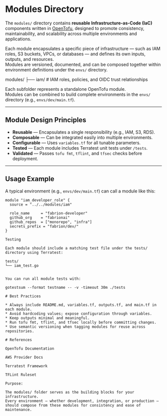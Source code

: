 # Modules Directory

The `modules/` directory contains **reusable Infrastructure-as-Code (IaC)** components written in [OpenTofu](https://opentofu.org), designed to promote consistency, maintainability, and scalability across multiple environments and applications.

Each module encapsulates a specific piece of infrastructure — such as IAM roles, S3 buckets, VPCs, or databases — and defines its own inputs, outputs, and resources.  
Modules are versioned, documented, and can be composed together within environment definitions under the `envs/` directory.

modules/
├── iam/ # IAM roles, policies, and OIDC trust relationships


Each subfolder represents a standalone OpenTofu module.  
Modules can be combined to build complete environments in the `envs/` directory (e.g., `envs/dev/main.tf`).

---

##  Module Design Principles

- **Reusable** — Encapsulates a single responsibility (e.g., IAM, S3, RDS).
- **Composable** — Can be integrated easily into multiple environments.
- **Configurable** — Uses `variables.tf` for all tunable parameters.
- **Tested** — Each module includes Terratest unit tests under `/tests`.
- **Validated** — Passes `tofu fmt`, `tflint`, and `tfsec` checks before deployment.

---

##  Usage Example

A typical environment (e.g., `envs/dev/main.tf`) can call a module like this:

```hcl
module "iam_developer_role" {
  source = "../../modules/iam"

  role_name     = "fabrion-developer"
  github_org    = "fabrionai"
  github_repos  = ["monorepo", "infra"]
  secrets_prefix = "fabrion/dev/"
}

Testing

Each module should include a matching test file under the tests/ directory using Terratest:

tests/
└── iam_test.go


You can run all module tests with:

gotestsum --format testname -- -v -timeout 30m ./tests

# Best Practices

* Always include README.md, variables.tf, outputs.tf, and main.tf in each module.
* Avoid hardcoding values; expose configuration through variables.
* Keep outputs minimal and meaningful.
* Run tofu fmt, tflint, and tfsec locally before committing changes.
* Use semantic versioning when tagging modules for reuse across repositories.

# References

OpenTofu Documentation

AWS Provider Docs

Terratest Framework

TFLint Ruleset

Purpose:

The modules/ folder serves as the building blocks for your infrastructure.
Every environment — whether development, integration, or production — should compose from these modules for consistency and ease of maintenance.
